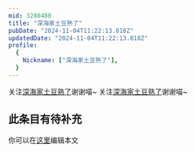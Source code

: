 ```yaml
---
mid: 3280480
title: "深海家土豆熟了"
pubDate: "2024-11-04T11:22:13.818Z"
updatedDate: "2024-11-04T11:22:13.818Z"
profile:
  {
    Nickname: ["深海家土豆熟了"],
  }
---
```


关注[深海家土豆熟了](https://space.bilibili.com/3280480)谢谢喵~ 关注[深海家土豆熟了](https://space.bilibili.com/3280480)谢谢喵~

## 此条目有待补充
你可以在[这里](https://github.com/Yuhanawa/VTuber.ICU-Content/edit/master/v/深海家土豆熟了/index.md)编辑本文

